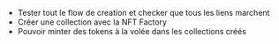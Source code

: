 - Tester tout le flow de creation et checker que tous les liens marchent  
- Créer une collection avec la NFT Factory
- Pouvoir minter des tokens à la volée dans les collections créés

